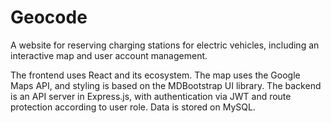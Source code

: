 # Geocode

A website for reserving charging stations for electric vehicles, including an interactive map and user account management.

The frontend uses React and its ecosystem.
The map uses the Google Maps API, and styling is based on the MDBootstrap UI library.
The backend is an API server in Express.js, with authentication via JWT and route protection according to user role.
Data is stored on MySQL.
